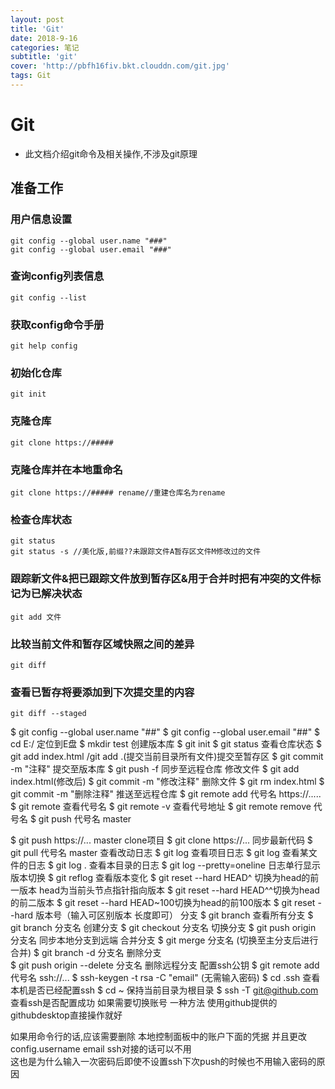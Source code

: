 ```yaml
---
layout: post
title: 'Git'
date: 2018-9-16
categories: 笔记
subtitle: 'git'
cover: 'http://pbfh16fiv.bkt.clouddn.com/git.jpg'
tags: Git
---
```

# Git

* 此文档介绍git命令及相关操作,不涉及git原理

## 准备工作

### 用户信息设置
    git config --global user.name "###"
    git config --global user.email "###"

### 查询config列表信息
    git config --list

### 获取config命令手册
    git help config 



### 初始化仓库
    git init
### 克隆仓库
    git clone https://#####
### 克隆仓库并在本地重命名
    git clone https://##### rename//重建仓库名为rename
### 检查仓库状态
    git status
    git status -s //美化版,前缀??未跟踪文件A暂存区文件M修改过的文件

### 跟踪新文件&把已跟踪文件放到暂存区&用于合并时把有冲突的文件标记为已解决状态
    git add 文件
### 比较当前文件和暂存区域快照之间的差异
    git diff
### 查看已暂存将要添加到下次提交里的内容
    git diff --staged
$ git config --global user.name "##"
$ git config --global user.email "##"
$ cd E:/ 定位到E盘
$ mkdir test 创建版本库
$ git init
$ git status 查看仓库状态
$ git add index.html /git add .(提交当前目录所有文件)提交至暂存区
$ git commit -m "注释" 提交至版本库
$ git push -f 同步至远程仓库
  修改文件
$ git add index.html(修改后)
$ git commit -m "修改注释"
  删除文件
$ git rm index.html
$ git commit -m "删除注释"
  推送至远程仓库
$ git remote add 代号名 https://.....
$ git remote 查看代号名
$ git remote -v 查看代号地址
$ git remote remove 代号名
$ git push 代号名 master


$ git push https://... master
  clone项目
$ git clone https://...
  同步最新代码
$ git pull 代号名 master
  查看改动日志
$ git log 查看项目日志
$ git log <file>查看某文件的日志
$ git log . 查看本目录的日志
$ git log --pretty=oneline 日志单行显示
  版本切换
$ git reflog 查看版本变化
$ git reset --hard HEAD^ 切换为head的前一版本 head为当前头节点指针指向版本
$ git reset --hard HEAD^^切换为head的前二版本
$ git reset --hard HEAD~100切换为head的前100版本
$ git reset --hard 版本号（输入可区别版本 长度即可）
  分支
$ git branch 查看所有分支
$ git branch 分支名  创建分支
$ git checkout 分支名 切换分支
$ git push origin 分支名 同步本地分支到远端
  合并分支
$ git merge 分支名 (切换至主分支后进行合并)
$ git branch -d 分支名 删除分支	
$ git push origin --delete 分支名 删除远程分支
  配置ssh公钥
$ git remote add 代号名 ssh://...
$ ssh-keygen -t rsa -C "email" (无需输入密码)
$ cd .ssh 查看本机是否已经配置ssh
$ cd ~  保持当前目录为根目录
$ ssh -T git@github.com 查看ssh是否配置成功
如果需要切换账号 一种方法 使用github提供的githubdesktop直接操作就好

如果用命令行的话,应该需要删除 本地控制面板中的账户下面的凭据 并且更改config.username email
ssh对接的话可以不用  
这也是为什么输入一次密码后即使不设置ssh下次push的时候也不用输入密码的原因

